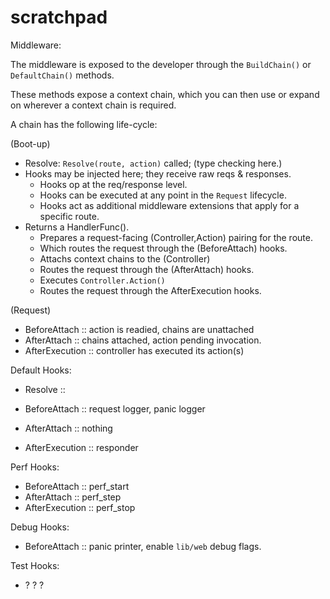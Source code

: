 scratchpad
===

Middleware:

The middleware is exposed to the developer through the `BuildChain()` 
or `DefaultChain()` methods.

These methods expose a context chain, which you can then use or expand on
wherever a context chain is required.


A chain has the following life-cycle:

(Boot-up)
* Resolve: `Resolve(route, action)` called; (type checking here.)
* Hooks may be injected here; they receive raw reqs & responses.
	* Hooks op at the req/response level.
	* Hooks can be executed at any point in the `Request` lifecycle.
	* Hooks act as additional middleware extensions that apply for a specific route.
* Returns a HandlerFunc().
	* Prepares a request-facing (Controller,Action) pairing for the route.
	* Which routes the request through the (BeforeAttach) hooks.
	* Attachs context chains to the (Controller)
	* Routes the request through the (AfterAttach) hooks.
	* Executes `Controller.Action()`
	* Routes the request through the AfterExecution hooks.


(Request)
* BeforeAttach :: action is readied, chains are unattached
* AfterAttach :: chains attached, action pending invocation.
* AfterExecution :: controller has executed its action(s)

Default Hooks:
* Resolve :: <babou context tester>

* BeforeAttach 		:: request logger, panic logger
* AfterAttach 		:: nothing
* AfterExecution 	:: responder

Perf Hooks:
* BeforeAttach		:: perf_start
* AfterAttach		:: perf_step
* AfterExecution 	:: perf_stop

Debug Hooks:
* BeforeAttach	:: panic printer, enable `lib/web` debug flags.

Test Hooks:
* ? ? ?

